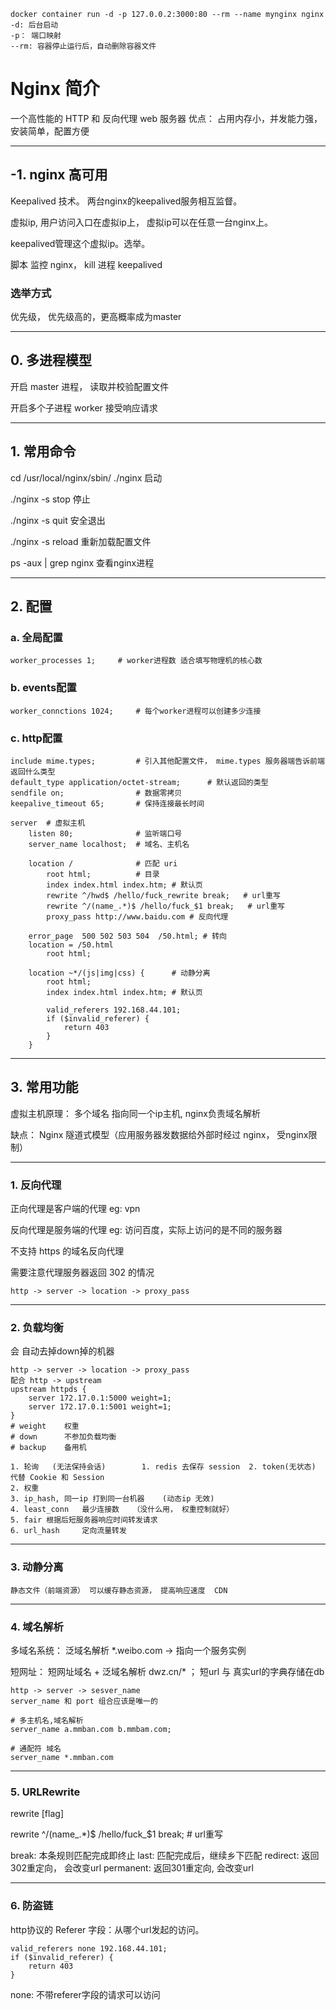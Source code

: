     docker container run -d -p 127.0.0.2:3000:80 --rm --name mynginx nginx
    -d: 后台启动
    -p： 端口映射
    --rm: 容器停止运行后，自动删除容器文件

# Nginx 简介

一个高性能的 HTTP 和 反向代理 web 服务器
优点： 占用内存小，并发能力强，安装简单，配置方便

----
## -1. nginx 高可用

Keepalived 技术。 两台nginx的keepalived服务相互监督。

虚拟ip, 用户访问入口在虚拟ip上， 虚拟ip可以在任意一台nginx上。

keepalived管理这个虚拟ip。选举。

脚本 监控 nginx， kill 进程 keepalived

### 选举方式

优先级， 优先级高的，更高概率成为master 

----

## 0. 多进程模型
    
开启 master 进程， 读取并校验配置文件

开启多个子进程 worker 接受响应请求

----

## 1. 常用命令

cd /usr/local/nginx/sbin/
./nginx 启动

./nginx -s stop     停止

./nginx -s quit     安全退出

./nginx -s reload   重新加载配置文件

ps -aux | grep nginx 查看nginx进程

----

## 2. 配置

### a. 全局配置

    worker_processes 1;     # worker进程数 适合填写物理机的核心数

### b. events配置

    worker_connctions 1024;     # 每个worker进程可以创建多少连接

### c. http配置

    include mime.types;         # 引入其他配置文件， mime.types 服务器端告诉前端 返回什么类型
    default_type application/octet-stream;      # 默认返回的类型
    sendfile on;                # 数据零拷贝 
    keepalive_timeout 65;       # 保持连接最长时间

    server  # 虚拟主机
        listen 80;              # 监听端口号
        server_name localhost;  # 域名、主机名
        
        location /              # 匹配 uri
            root html;          # 目录
            index index.html index.htm; # 默认页
            rewrite ^/hwd$ /hello/fuck_rewrite break;   # url重写 
            rewrite ^/(name_.*)$ /hello/fuck_$1 break;   # url重写 
            proxy_pass http://www.baidu.com # 反向代理

        error_page  500 502 503 504  /50.html; # 转向
        location = /50.html
            root html;

        location ~*/(js|img|css) {      # 动静分离
            root html;
            index index.html index.htm; # 默认页

            valid_referers 192.168.44.101;
            if ($invalid_referer) {
                return 403
            }
        }

----

## 3. 常用功能

虚拟主机原理： 多个域名 指向同一个ip主机, nginx负责域名解析

缺点：
    Nginx 隧道式模型（应用服务器发数据给外部时经过 nginx， 受nginx限制）

----

### 1. 反向代理

正向代理是客户端的代理     eg: vpn

反向代理是服务端的代理     eg: 访问百度，实际上访问的是不同的服务器

不支持 https 的域名反向代理

需要注意代理服务器返回 302 的情况

    http -> server -> location -> proxy_pass

----

### 2. 负载均衡

会 自动去掉down掉的机器

    http -> server -> location -> proxy_pass
    配合 http -> upstream
    upstream httpds {
        server 172.17.0.1:5000 weight=1;
        server 172.17.0.1:5001 weight=1;
    }
    # weight    权重
    # down      不参加负载均衡
    # backup    备用机
    
    1. 轮询   (无法保持会话)        1. redis 去保存 session  2. token(无状态) 代替 Cookie 和 Session
    2. 权重
    3. ip_hash, 同一ip 打到同一台机器    (动态ip 无效)
    4. least_conn   最少连接数   （没什么用， 权重控制就好）
    5. fair 根据后短服务器响应时间转发请求
    6. url_hash     定向流量转发

----

### 3. 动静分离
    
    静态文件（前端资源） 可以缓存静态资源， 提高响应速度  CDN

----

### 4. 域名解析

多域名系统： 泛域名解析    *.weibo.com -> 指向一个服务实例

短网址：    短网址域名 + 泛域名解析  dwz.cn/* ； 短url 与 真实url的字典存储在db



    http -> server -> sesver_name
    server_name 和 port 组合应该是唯一的

    # 多主机名,域名解析
    server_name a.mmban.com b.mmbam.com;

    # 通配符 域名
    server_name *.mmban.com

----

### 5. URLRewrite

rewrite <regex> <replaceMent> [flag]

rewrite ^/(name_.*)$ /hello/fuck_$1 break;   # url重写 

break: 本条规则匹配完成即终止
last: 匹配完成后，继续乡下匹配
redirect: 返回302重定向， 会改变url
permanent: 返回301重定向, 会改变url

----

### 6. 防盗链
http协议的 Referer 字段：从哪个url发起的访问。 

    valid_referers none 192.168.44.101;
    if ($invalid_referer) {
        return 403
    }

none: 不带referer字段的请求可以访问
